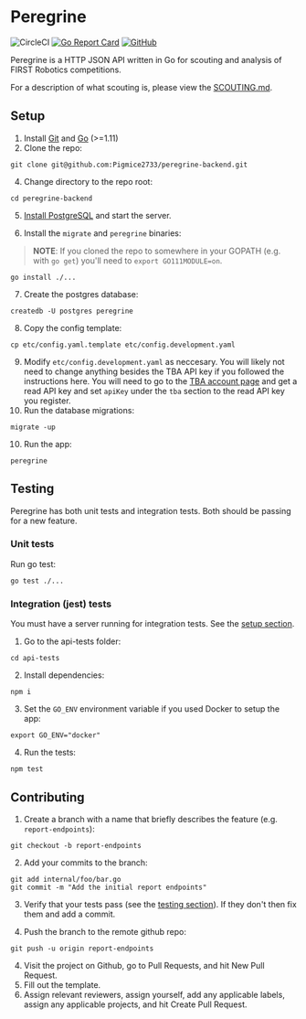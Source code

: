 # Peregrine

![CircleCI](https://circleci.com/gh/Pigmice2733/peregrine-backend.svg?style=shield&circle-token=:circle-token)
[![Go Report Card](https://goreportcard.com/badge/github.com/Pigmice2733/peregrine-backend)](https://goreportcard.com/report/github.com/Pigmice2733/peregrine-backend)
[![GitHub](https://img.shields.io/github/license/Pigmice2733/peregrine-backend.svg)](https://github.com/Pigmice2733/peregrine-backend/blob/master/LICENSE.md)

Peregrine is a HTTP JSON API written in Go for scouting and analysis of FIRST Robotics competitions.

For a description of what scouting is, please view the [SCOUTING.md](SCOUTING.md).

## Setup

1. Install [Git](https://git-scm.com/book/en/v2/Getting-Started-Installing-Git) and [Go](https://golang.org/doc/install) (>=1.11)
2. Clone the repo:

```
git clone git@github.com:Pigmice2733/peregrine-backend.git
```

4. Change directory to the repo root:

```
cd peregrine-backend
```

5. [Install PostgreSQL](https://www.postgresql.org/download/) and start the server.

6. Install the `migrate` and `peregrine` binaries:

> **NOTE**: If you cloned the repo to somewhere in your GOPATH (e.g. with `go get`) you'll need to `export GO111MODULE=on`.

```
go install ./...
```

7. Create the postgres database:

```
createdb -U postgres peregrine
```

8. Copy the config template:

```
cp etc/config.yaml.template etc/config.development.yaml
```

9. Modify `etc/config.development.yaml` as neccesary. You will likely not need to change anything besides the TBA API key if you followed the instructions here. You will need to go to the [TBA account page](https://www.thebluealliance.com/account) and get a read API key and set `apiKey` under the `tba` section to the read API key you register.
10. Run the database migrations:

```
migrate -up
```

10. Run the app:

```
peregrine
```

## Testing

Peregrine has both unit tests and integration tests. Both should be passing for a new feature.

### Unit tests

Run go test:

```
go test ./...
```

### Integration (jest) tests

You must have a server running for integration tests. See the [setup section](#setup).

1. Go to the api-tests folder:

```
cd api-tests
```

2. Install dependencies:

```
npm i
```

3. Set the `GO_ENV` environment variable if you used Docker to setup the app:

```
export GO_ENV="docker"
```

4. Run the tests:

```
npm test
```

## Contributing

1. Create a branch with a name that briefly describes the feature (e.g. `report-endpoints`):

```
git checkout -b report-endpoints
```

2. Add your commits to the branch:

```
git add internal/foo/bar.go
git commit -m "Add the initial report endpoints"
```

3. Verify that your tests pass (see the [testing section](#testing)). If they don't then fix them and add a commit.

4. Push the branch to the remote github repo:

```
git push -u origin report-endpoints
```

4. Visit the project on Github, go to Pull Requests, and hit New Pull Request.
5. Fill out the template.
6. Assign relevant reviewers, assign yourself, add any applicable labels, assign any applicable projects, and hit Create Pull Request.
